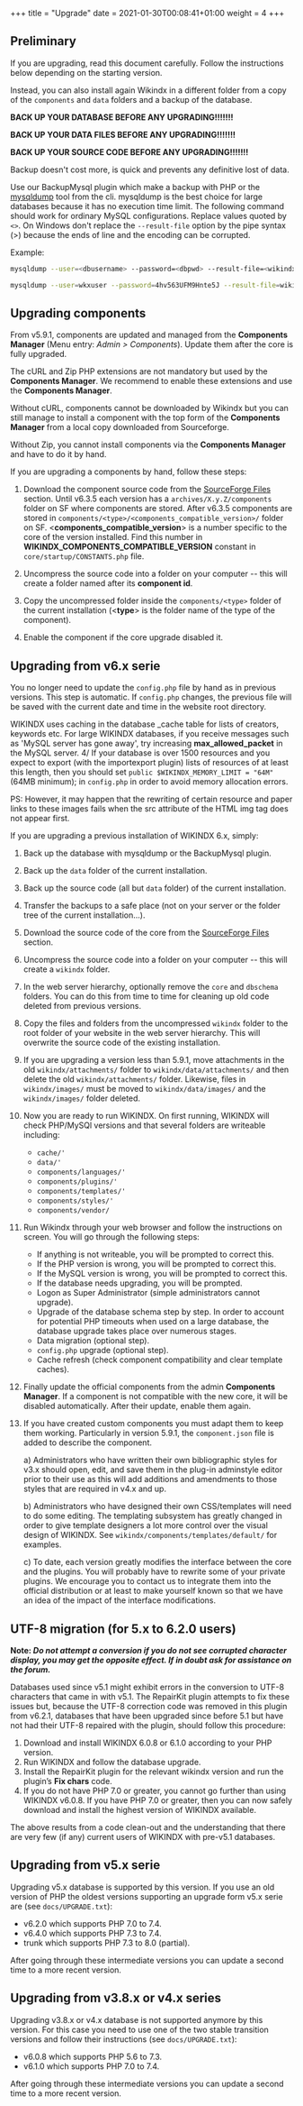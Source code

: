 +++
title = "Upgrade"
date = 2021-01-30T00:08:41+01:00
weight = 4
+++

## Preliminary

If you are upgrading, read this document carefully. Follow the instructions
below depending on the starting version.

Instead, you can also install again Wikindx in a different folder
from a copy of the `components` and `data` folders and a backup of the database.

__BACK UP YOUR DATABASE BEFORE ANY UPGRADING!!!!!!!__

__BACK UP YOUR DATA FILES BEFORE ANY UPGRADING!!!!!!!__

__BACK UP YOUR SOURCE CODE BEFORE ANY UPGRADING!!!!!!!__

Backup doesn't cost more, is quick and prevents any definitive lost of data.

Use our BackupMysql plugin which make a backup with PHP or the [mysqldump](https://mariadb.com/kb/en/mysqldump/) tool from the cli. mysqldump is the best choice for large databases because it has no execution time limit. The following command should work for ordinary MySQL configurations. Replace values quoted by `<>`. On Windows don't replace the `--result-file` option by the pipe syntax (>) because the ends of line and the encoding can be corrupted.

Example:

~~~~sh
mysqldump --user=<dbusername> --password=<dbpwd> --result-file=<wikindx_backup_xyz_yyyymmdd.sql> <dbname>
~~~~

~~~~sh
mysqldump --user=wkxuser --password=4hv563UFM9Hnte5J --result-file=wikindx_backup_640_20210310.sql wikindxdb
~~~~


## Upgrading components

From v5.9.1, components are updated and managed from the __Components Manager__ (Menu entry: _Admin > Components_). Update them after the core is fully upgraded.

The cURL and Zip PHP extensions are not mandatory but used by the __Components Manager__. We recommend to enable these extensions and use the __Components Manager__.

Without cURL, components cannot be downloaded by Wikindx but you can still manage to install
a component with the top form of the __Components Manager__ from a local copy downloaded from Sourceforge.

Without Zip, you cannot install components via the __Components Manager__ and
have to do it by hand.

If you are upgrading a components by hand, follow these steps:

1. Download the component source code from the [SourceForge Files](https://sourceforge.net/projects/wikindx/files/) section. Until v6.3.5 each version has a `archives/X.y.Z/components` folder on SF where components are stored. After v6.3.5 components are stored in `components/<type>/<components_compatible_version>/` folder on SF. <__components_compatible_version__> is a number specific to the core of the version installed. Find this number in **WIKINDX_COMPONENTS_COMPATIBLE_VERSION** constant in `core/startup/CONSTANTS.php` file.

2. Uncompress the source code into a folder on your computer -- this will create a folder named after its __component id__.

3. Copy the uncompressed folder inside the `components/<type>` folder of the current installation (<__type__> is the folder name of the type of the component).

4. Enable the component if the core upgrade disabled it.


## Upgrading from v6.x serie

You no longer need to update the `config.php` file by hand as in previous versions.
This step is automatic. If `config.php` changes, the previous file will be
saved with the current date and time in the website root directory.

WIKINDX uses caching in the database _cache table for lists of
creators, keywords etc. For large WIKINDX databases, if you receive
messages such as 'MySQL server has gone away', try increasing
**max_allowed_packet** in the MySQL server.
4/ If your database is over 1500 resources and you expect to export
(with the importexport plugin) lists of resources of at least this
length, then you should set `public $WIKINDX_MEMORY_LIMIT = "64M"` (64MB minimum); in
`config.php` in order to avoid memory allocation errors.

PS: However, it may happen that the rewriting of certain resource and
paper links to these images fails when the src attribute of the HTML img
tag does not appear first.

If you are upgrading a previous installation of WIKINDX 6.x, simply:

1. Back up the database with mysqldump or the BackupMysql plugin.

2. Back up the `data` folder of the current installation.

3. Back up the source code (all but `data` folder) of the current installation.

4. Transfer the backups to a safe place (not on your server or the folder tree of the current installation...).

2. Download the source code of the core from the [SourceForge Files](https://sourceforge.net/projects/wikindx/files/) section.

3. Uncompress the source code into a folder on your computer -- this will create a `wikindx`
folder.

4. In the web server hierarchy, optionally remove the `core` and `dbschema` folders.
You can do this from time to time for cleaning up old code deleted from previous versions.

4. Copy the files and folders from the uncompressed `wikindx` folder to the root
folder of your website in the web server hierarchy. This will overwrite
the source code of the existing installation.

5. If you are upgrading a version less than 5.9.1, move attachments in the
old `wikindx/attachments/` folder to `wikindx/data/attachments/` and then delete
the old `wikindx/attachments/` folder. Likewise, files in `wikindx/images/` must be
moved to `wikindx/data/images/` and the `wikindx/images/` folder deleted.

6. Now you are ready to run WIKINDX. On first running, WIKINDX will check PHP/MySQl versions and that
several folders are writeable including:

    - `cache/'`
    - `data/'`
    - `components/languages/'`
    - `components/plugins/'`
    - `components/templates/'`
    - `components/styles/'`
    - `components/vendor/`

6. Run Wikindx through your web browser and follow the instructions on screen. You will go through the following steps:

    - If anything is not writeable, you will be prompted to correct this.
    - If the PHP version is wrong, you will be prompted to correct this.
    - If the MySQL version is wrong, you will be prompted to correct this.
    - If the database needs upgrading, you will be prompted.
    - Logon as Super Administrator (simple administrators cannot upgrade).
    - Upgrade of the database schema step by step. In order to account for
      potential PHP timeouts when used on a large database, the database
      upgrade takes place over numerous stages.
    - Data migration (optional step).
    - `config.php` upgrade (optional step).
    - Cache refresh (check component compatibility and clear template caches).

7. Finally update the official components from the admin __Components Manager__. If a component is not compatible with the new core, it will be disabled automatically. After their update, enable them again.

8. If you have created custom components you must adapt
them to keep them working. Particularly in version 5.9.1, the
`component.json` file is added to describe the component.

   a) Administrators who have written their own bibliographic styles for
   v3.x should open, edit, and save them in the plug-in adminstyle editor
   prior to their use as this will add additions and amendments to those
   styles that are required in v4.x and up.

   b) Administrators who have designed their own CSS/templates will need
   to do some editing. The templating subsystem has greatly changed in
   order to give template designers a lot more control over the visual
   design of WIKINDX. See `wikindx/components/templates/default/` for examples.

   c) To date, each version greatly modifies the interface between the
   core and the plugins. You will probably have to rewrite some of your
   private plugins. We encourage you to contact us to integrate them
   into the official distribution or at least to make yourself known so
   that we have an idea of the impact of the interface modifications.


## UTF-8 migration (for 5.x to 6.2.0 users)

__Note: *Do not attempt a conversion if you do not see corrupted character display,
you may get the opposite effect. If in doubt ask for assistance on the forum.*__

Databases used since v5.1 might exhibit errors in the conversion to UTF-8
characters that came in with v5.1. The RepairKit plugin attempts to fix these
issues but, because the UTF-8 correction code was removed in this plugin from
v6.2.1, databases that have been upgraded since before 5.1 but have not had
their UTF-8 repaired with the plugin, should follow this procedure:

1. Download and install WIKINDX 6.0.8 or 6.1.0 according to your PHP version.
2. Run WIKINDX and follow the database upgrade.
3. Install the RepairKit plugin for the relevant wikindx version and run the
   plugin’s __Fix chars__ code.
4. If you do not have PHP 7.0 or greater, you cannot go further than using
   WIKINDX v6.0.8. If you have PHP 7.0 or greater, then you can now safely download
   and install the highest version of WIKINDX available.

The above results from a code clean-out and the understanding that there are
very few (if any) current users of WIKINDX with pre-v5.1 databases.


## Upgrading from v5.x serie

Upgrading v5.x database is supported by this version. If you use an old version
of PHP the oldest versions supporting an upgrade form v5.x serie are (see `docs/UPGRADE.txt`):

- v6.2.0 which supports PHP 7.0 to 7.4.
- v6.4.0 which supports PHP 7.3 to 7.4.
- trunk which supports PHP 7.3 to 8.0 (partial).

After going through these intermediate versions
you can update a second time to a more recent version.


## Upgrading from v3.8.x or v4.x series

Upgrading v3.8.x or v4.x database is not supported anymore by this version.
For this case you need to use one of the two stable transition versions and
follow their instructions (see `docs/UPGRADE.txt`):

- v6.0.8 which supports PHP 5.6 to 7.3.
- v6.1.0 which supports PHP 7.0 to 7.4.

After going through these intermediate versions
you can update a second time to a more recent version.
